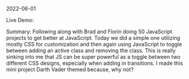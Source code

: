 2022-06-01

Live Demo:

Summary: Following along with Brad and Florin doing 50 JavaScript projects to get better at JavaScript. Today we did a simple one utilizing mostly CSS for customization and then again using JavaScript to toggle between adding an active class and removing the class. This is really sinking into me that JS can be super powerful as a toggle between two different CSS designs, especially when adding in transitions. I made this mini project Darth Vader themed because, why not?
